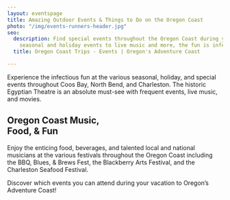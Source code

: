 ```yaml
---
layout: eventspage
title: Amazing Outdoor Events & Things to Do on the Oregon Coast
photo: "/img/events-runners-header.jpg"
seo:
  description: Find special events throughout the Oregon Coast during your trip! From
    seasonal and holiday events to live music and more, the fun is infectious!
  title: Oregon Coast Trips - Events | Oregon's Adventure Coast

---
```

Experience the infectious fun at the various seasonal, holiday, and special events throughout Coos Bay, North Bend, and Charleston. The historic Egyptian Theatre is an absolute must-see with frequent events, live music, and movies. 

## Oregon Coast Music, <br>Food, & Fun

Enjoy the enticing food, beverages, and talented local and national musicians at the various festivals throughout the Oregon Coast including the BBQ, Blues, & Brews Fest, the Blackberry Arts Festival, and the Charleston Seafood Festival.

Discover which events you can attend during your vacation to Oregon’s Adventure Coast!